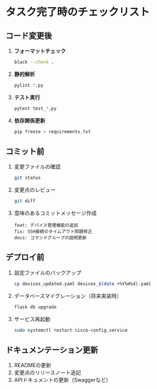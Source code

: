 


# タスク完了時のチェックリスト

## コード変更後
1. **フォーマットチェック**
   ```bash
   black --check .
   ```

2. **静的解析**
   ```bash
   pylint *.py
   ```

3. **テスト実行**
   ```bash
   pytest test_*.py
   ```

4. **依存関係更新**
   ```bash
   pip freeze > requirements.txt
   ```

## コミット前
1. 変更ファイルの確認
   ```bash
   git status
   ```

2. 変更点のレビュー
   ```bash
   git diff
   ```

3. 意味のあるコミットメッセージ作成
   ```
   feat: デバイス管理機能の追加
   fix: SSH接続のタイムアウト問題修正
   docs: コマンドグループの説明更新
   ```

## デプロイ前
1. 設定ファイルのバックアップ
   ```bash
   cp devices_updated.yaml devices_$(date +%Y%m%d).yaml
   ```

2. データベースマイグレーション（将来実装時）
   ```bash
   flask db upgrade
   ```

3. サービス再起動
   ```bash
   sudo systemctl restart cisco-config.service
   ```

## ドキュメンテーション更新
1. READMEの更新
2. 変更点のリリースノート追記
3. APIドキュメントの更新（Swaggerなど）

